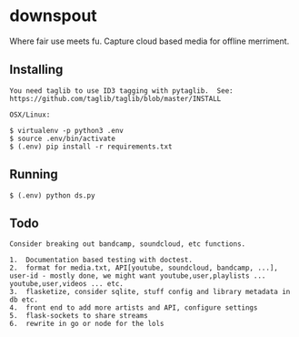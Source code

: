 # downspout #

Where fair use meets fu.  Capture cloud based media for offline merriment.

## Installing ##

    You need taglib to use ID3 tagging with pytaglib.  See:
    https://github.com/taglib/taglib/blob/master/INSTALL

	OSX/Linux:

	$ virtualenv -p python3 .env
	$ source .env/bin/activate
	$ (.env) pip install -r requirements.txt

## Running ##

	$ (.env) python ds.py

## Todo ##

    Consider breaking out bandcamp, soundcloud, etc functions.

	1.  Documentation based testing with doctest.
	2.  format for media.txt, API[youtube, soundcloud, bandcamp, ...], user-id - mostly done, we might want youtube,user,playlists ... youtube,user,videos ... etc.
	3.  flasketize, consider sqlite, stuff config and library metadata in db etc.
	4.  front end to add more artists and API, configure settings
	5.  flask-sockets to share streams
	6.  rewrite in go or node for the lols
